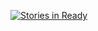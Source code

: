 [![Stories in Ready](https://badge.waffle.io/pebutler3/coacep.svg?label=ready&title=Ready)](http://waffle.io/pebutler3/coacep)
